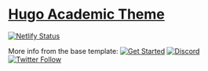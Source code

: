 # [Hugo Academic Theme](https://github.com/wowchemy/starter-hugo-academic)

[![Netlify Status](https://api.netlify.com/api/v1/badges/ceb02656-a757-470b-96d0-63c2a2606d79/deploy-status)](https://app.netlify.com/sites/ios-physiotherapie/deploys)

More info from the base template:
[![Get Started](https://img.shields.io/badge/-Get%20started-ff4655?style=for-the-badge)](https://wowchemy.com/hugo-themes/)
[![Discord](https://img.shields.io/discord/722225264733716590?style=for-the-badge)](https://discord.com/channels/722225264733716590/742892432458252370/742895548159492138)  
[![Twitter Follow](https://img.shields.io/twitter/follow/wowchemy?label=Follow%20on%20Twitter)](https://twitter.com/wowchemy)
